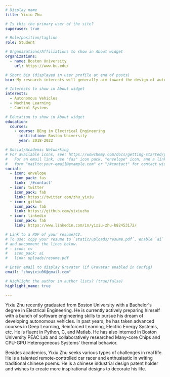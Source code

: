 ```yaml
---
# Display name
title: Yixiu Zhu

# Is this the primary user of the site?
superuser: true

# Role/position/tagline
role: Student

# Organizations/Affiliations to show in About widget
organizations:
  - name: Boston University
    url: https://www.bu.edu/

# Short bio (displayed in user profile at end of posts)
bio: My research interests will generally aim toward the design of autonomous vehicles.

# Interests to show in About widget
interests:
  - Autonomous Vehicles
  - Machine Learning
  - Control Systems 

# Education to show in About widget
education:
  courses:
    - course: BEng in Electrical Engineering
      institution: Boston University
      year: 2018-2022

# Social/Academic Networking
# For available icons, see: https://wowchemy.com/docs/getting-started/page-builder/#icons
#   For an email link, use "fas" icon pack, "envelope" icon, and a link in the
#   form "mailto:your-email@example.com" or "/#contact" for contact widget.
social:
  - icon: envelope
    icon_pack: fas
    link: '/#contact'
  - icon: twitter
    icon_pack: fab
    link: https://twitter.com/zhu_yixiu
  - icon: github
    icon_pack: fab
    link: https://github.com/yixiuzhu
  - icon: linkedin
    icon_pack: fab
    link: https://www.linkedin.com/in/yixiu-zhu-b82453172/

# Link to a PDF of your resume/CV.
# To use: copy your resume to `static/uploads/resume.pdf`, enable `ai` icons in `params.toml`,
# and uncomment the lines below.
# - icon: cv
#   icon_pack: ai
#   link: uploads/resume.pdf

# Enter email to display Gravatar (if Gravatar enabled in Config)
email: "zhuyixiu06@gmail.com"

# Highlight the author in author lists? (true/false)
highlight_name: true

---
```


Yixiu Zhu recently graduated from Boston University with a Bachelor's degree in Electrical Engineering. He is currently actively preparing himself with a bunch of software engineering skills to pursue his dream of developing autonomous vehicles. In past years, he has taken advanced courses in Deep Learning, Reinforced Learning, Electric Energy Systems, etc. He is fluent in Python, C, and Matlab. He has also interned in Boston University PEAC Lab and collaboratively researched Many-core Chips and CPU-GPU Heterogeneous Systems' thermal behavior. 

Besides academics, Yixiu Zhu seeks various types of challenges in real life. He is a talented remote-controlled car racer and enthusiastic in writing traditional chinese poems. He is a chinese industrial design patent holder and wishes to create more inspirational designs to decorate his life.  

<!-- {{< icon name="download" pack="fas" >}} Download my {{< staticref "uploads/demo_resume.pdf" "newtab" >}}resumé{{< /staticref >}}. -->
